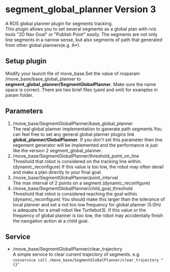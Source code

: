 # segment_global_planner Version 3
A ROS global planner plugin for segments tracking.  
This plugin allows you to set several segments as a global plan with rviz tools "2D Nav Goal" or "Publish Point" easily. The segments are not only line segments in a narrow sense, but also segments of path that generated from other global planners(e.g. A*).   
## Setup plugin
Modify your launch file of move_base.Set the value of rosparam /move_base/base_global_planner to **segment_global_planner/SegmentGlobalPlanner**. Make sure the name space is correct. There are two brief files (yaml and xml) for examples in param folder.  
## Parameters
1. /move_base/SegmentGlobalPlanner/base_global_planner  
The real global planner implementation to ganerate path segments.You can feel free to set any general global planner plugins link **global_planner/GlobalPlanner**. If you don't set this parameter then line segement generator will be implemented and the performance is just like the version 2 segment_global_planner.  
2. /move_base/SegmentGlobalPlanner/threshold_point_on_line  
Threshold that robot is considered on the tracking line within.(dynamic_reconfigure) If this value is too low, the robot may often derail and make a plan directly to your final goal.  
3. /move_base/SegmentGlobalPlanner/point_interval  
The max interval of 2 points on a segment.(dynamic_reconfigure)  
4. /move_base/SegmentGlobalPlanner/child_goal_threshold  
Threshold that robot is considered reaching the goal within.(dynamic_reconfigure) You should make this larger than the tolerance of local planner and set a not too low frequency for global planner (5.0Hz is adequate for a small robot like Turtlebot3). If this value or the frequency of global planner is too low, the robot may accidentally finish the navigation action at a child goal.  
## Service
* /move_base/SegmentGlobalPlanner/clear_trajectory  
A simple service to clear current trajectory of segments. e.g.  
`rosservice call /move_base/SegmentGlobalPlanner/clear_trajectory "{}"`
